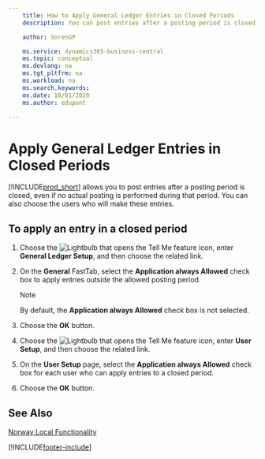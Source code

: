 ```yaml
---
    title: How to Apply General Ledger Entries in Closed Periods
    description: You can post entries after a posting period is closed, even if no actual posting is performed during that period.

    author: SorenGP

    ms.service: dynamics365-business-central
    ms.topic: conceptual
    ms.devlang: na
    ms.tgt_pltfrm: na
    ms.workload: na
    ms.search.keywords:
    ms.date: 10/01/2020
    ms.author: edupont

---
```

# Apply General Ledger Entries in Closed Periods
[!INCLUDE[prod_short](../../includes/prod_short.md)] allows you to post entries after a posting period is closed, even if no actual posting is performed during that period. You can also choose the users who will make these entries.  

## To apply an entry in a closed period  

1.  Choose the ![Lightbulb that opens the Tell Me feature](../../media/ui-search/search_small.png "Tell me what you want to do") icon, enter **General Ledger Setup**, and then choose the related link.  
2.  On the **General** FastTab, select the **Application always Allowed** check box to apply entries outside the allowed posting period.  

    > [!NOTE]  
    >  By default, the **Application always Allowed** check box is not selected.  

3.  Choose the **OK** button.  
4.  Choose the ![Lightbulb that opens the Tell Me feature](../../media/ui-search/search_small.png "Tell me what you want to do") icon, enter **User Setup**, and then choose the related link.  
5.  On the **User Setup** page, select the **Application always Allowed** check box for each user who can apply entries to a closed period.  
6.  Choose the **OK** button.  

## See Also  
[Norway Local Functionality](norway-local-functionality.md)


[!INCLUDE[footer-include](../../includes/footer-banner.md)]